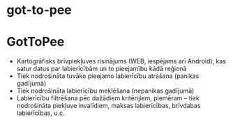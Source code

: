 # got-to-pee

# GotToPee

* Kartogrāfisks brīvpiekļuves risinājums (WEB, iespējams arī Android), kas satur datus par labierīcībām un to pieejamību kādā reģionā
* Tiek nodrošināta tuvāko pieejamo labierīcību atrašana (panikas gadījumā)
* Tiek nodrošināta labierīcību meklēšana (nepanikas gadījumā)
* Labierīcību filtrēšana pēc dažādiem kritērijiem, piemēram – tiek nodrošināta piekļuve invalīdiem, maksas labierīcības, brīvdabas labierīcības, u.c.
